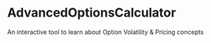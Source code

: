 # AdvancedOptionsCalculator
An interactive tool to learn about Option Volatility &amp; Pricing concepts
